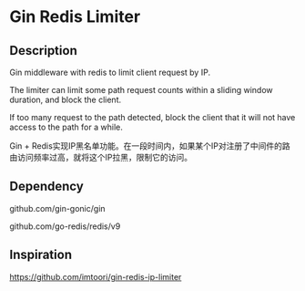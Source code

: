 # Gin Redis Limiter

## Description

Gin middleware with redis to limit client request by IP.

The limiter can limit some path request counts within a sliding window duration, and block the client.

If too many request to the path detected, block the client that it will not have access to the path for a while.

Gin + Redis实现IP黑名单功能。在一段时间内，如果某个IP对注册了中间件的路由访问频率过高，就将这个IP拉黑，限制它的访问。

## Dependency

github.com/gin-gonic/gin

github.com/go-redis/redis/v9

## Inspiration

https://github.com/imtoori/gin-redis-ip-limiter
